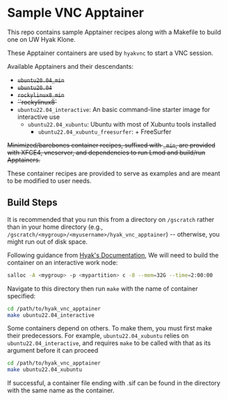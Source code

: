 Sample VNC Apptainer
====================

This repo contains sample Apptainer recipes along with a Makefile to build one
on UW Hyak Klone.

These Apptainer containers are used by `hyakvnc` to start a VNC session.

Available Apptainers and their descendants:

- ~~`ubuntu20.04_min`~~
- ~~`ubuntu20.04`~~
- ~~`rockylinux8_min`~~
- ~~``rockylinux8`~~
- `ubuntu22.04_interactive`: An basic command-line starter image for interactive use
	- `ubuntu22.04_xubuntu`: Ubuntu with most of Xubuntu tools installed
    	-  `ubuntu22.04_xubuntu_freesurfer`: + FreeSurfer


~~Minimized/barebones container recipes, suffixed with `_min`, are provided with
XFCE4, vncserver, and dependencies to run Lmod and build/run Apptainers.~~

These container recipes are provided to serve as examples and are meant to be
modified to user needs.

## Build Steps

It is recommended that you run this from a directory on `/gscratch` rather than in your home directory (e.g., `/gscratch/<mygroup>/<myusername>/hyak_vnc_apptainer`) -- otherwise, you might run out of disk space.

Following guidance from [Hyak's Documentation](https://hyak.uw.edu/docs/tools/containers),
We will need to build the container on an interactive work node:

```bash
salloc -A <mygroup> -p <mypartition> c -8 --mem=32G --time=2:00:00
```

Navigate to this directory then run `make` with the name of container specified:

```bash
cd /path/to/hyak_vnc_apptainer
make ubuntu22.04_interactive 
```

Some containers depend on others. To make them, you must first make their
predecessors. For example, `ubuntu22.04_xubuntu` relies on
`ubuntu22.04_interactive`, and requires `make` to be called with that as its
argument before it can proceed

```bash
cd /path/to/hyak_vnc_apptainer
make ubuntu22.04_xubuntu
```

If successful, a container file ending with .sif can be found in the directory
with the same name as the container.

